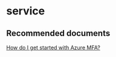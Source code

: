 <properties
	pageTitle="service"
	description="service"
	service="microsoft.multifactorauthentication"
	resource=""
	authors="aashu"
	displayOrder=""
	selfHelpType="generic"
	supportTopicIds="32336305"
	resourceTags=""
	productPesIds="14947"
	cloudEnvironments="public"
	articleId="83e7542f-fe86-427e-a8c3-ca4020f0d47a"
	ownershipId="ASEP_ContentService_Placeholder"
/>

# service


## **Recommended documents**
[How do I get started with Azure MFA?](https://azure.microsoft.com/documentation/articles/multi-factor-authentication/)
